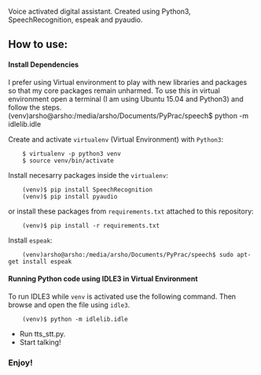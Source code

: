  <p>
Voice activated digital assistant. Created using Python3, SpeechRecognition, espeak and pyaudio.
 </p>
<h2>
<a id="how-to-use" class="anchor" href="#how-to-use" aria-hidden="true"><span class="octicon octicon-link"></span></a>How to use:
</h2>

#### Install Dependencies

I prefer using Virtual environment to play with new libraries and packages so that my core packages remain unharmed.
To use this in virtual environment open a terminal (I am using Ubuntu 15.04 and Python3) and follow the steps.
		(venv)arsho@arsho:/media/arsho/Documents/PyPrac/speech$ python -m idlelib.idle

Create and activate `virtualenv` (Virtual Environment) with `Python3`:

		$ virtualenv -p python3 venv
		$ source venv/bin/activate

Install necesarry packages inside the `virtualenv`:

		(venv)$ pip install SpeechRecognition
		(venv)$ pip install pyaudio

or install these packages from `requirements.txt` attached to this repository:

		(venv)$ pip install -r requirements.txt

Install `espeak`:

		(venv)arsho@arsho:/media/arsho/Documents/PyPrac/speech$ sudo apt-get install espeak
		
#### Running Python code using IDLE3 in Virtual Environment

To run IDLE3 while `venv` is activated use the following command. Then browse and open the file using `idle3`.

		(venv)$ python -m idlelib.idle

<ul>
<li>Run tts_stt.py.</li>
<li>Start talking!</li>
</ul>

<h3>Enjoy!</h3>

